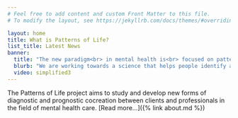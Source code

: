 ```yaml
---
# Feel free to add content and custom Front Matter to this file.
# To modify the layout, see https://jekyllrb.com/docs/themes/#overriding-theme-defaults

layout: home
title: What is Patterns of Life?
list_title: Latest News
banner:
  title: "The new paradigm<br> in mental health is<br> focused on patterns."
  blurb: "We are working towards a science that helps people identify and modify the interacting patterns that underly, and sometimes undermine, their lives."
  video: simplified3
---
```


The Patterns of Life project aims to study and develop new forms of
diagnostic and prognostic cocreation between clients and professionals in the
field of mental health care. [Read more…]({% link about.md %})

